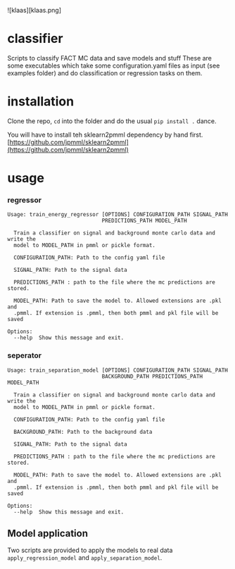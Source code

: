 ![klaas][klaas.png]

# classifier
Scripts to classify FACT MC data and save models and stuff 
These are some executables which take some configuration.yaml files as input (see examples folder) and do classification or regression tasks on them.

# installation

Clone the repo, `cd` into the folder and do the usual `pip install .` dance.

You will have to install teh sklearn2pmml dependency by hand first.
[https://github.com/jpmml/sklearn2pmml](https://github.com/jpmml/sklearn2pmml)

# usage 

### regressor

    Usage: train_energy_regressor [OPTIONS] CONFIGURATION_PATH SIGNAL_PATH
                                  PREDICTIONS_PATH MODEL_PATH
    
      Train a classifier on signal and background monte carlo data and write the
      model to MODEL_PATH in pmml or pickle format.
    
      CONFIGURATION_PATH: Path to the config yaml file
    
      SIGNAL_PATH: Path to the signal data
    
      PREDICTIONS_PATH : path to the file where the mc predictions are stored.
    
      MODEL_PATH: Path to save the model to. Allowed extensions are .pkl and
      .pmml. If extension is .pmml, then both pmml and pkl file will be saved
    
    Options:
      --help  Show this message and exit.


### seperator

    Usage: train_separation_model [OPTIONS] CONFIGURATION_PATH SIGNAL_PATH
                                  BACKGROUND_PATH PREDICTIONS_PATH MODEL_PATH
    
      Train a classifier on signal and background monte carlo data and write the
      model to MODEL_PATH in pmml or pickle format.
    
      CONFIGURATION_PATH: Path to the config yaml file
    
      BACKGROUND_PATH: Path to the background data
    
      SIGNAL_PATH: Path to the signal data
    
      PREDICTIONS_PATH : path to the file where the mc predictions are stored.
    
      MODEL_PATH: Path to save the model to. Allowed extensions are .pkl and
      .pmml. If extension is .pmml, then both pmml and pkl file will be saved
    
    Options:
      --help  Show this message and exit.


## Model application

Two scripts are provided to apply the models to real data `apply_regression_model` and `apply_separation_model`.




